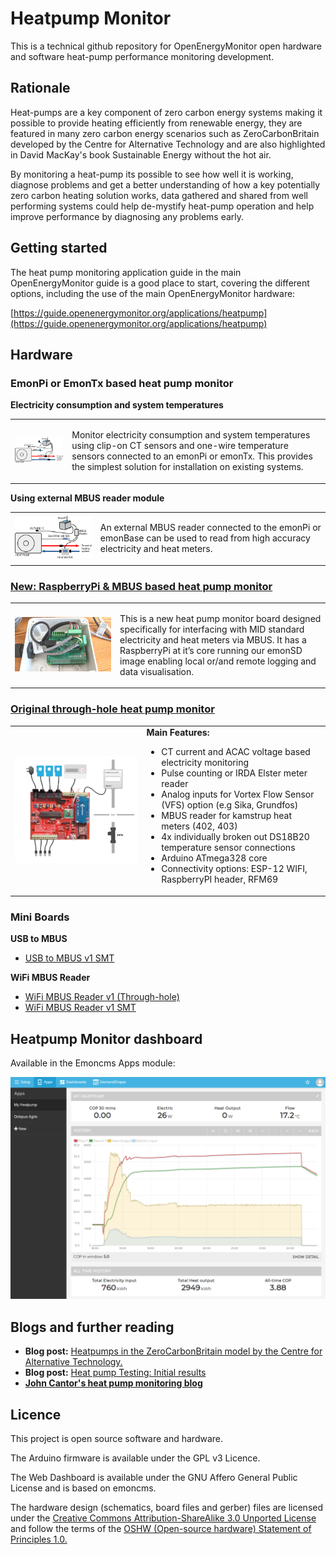 # Heatpump Monitor

This is a technical github repository for OpenEnergyMonitor open hardware and software heat-pump performance monitoring development.

## Rationale

Heat-pumps are a key component of zero carbon energy systems making it possible to provide heating efficiently from renewable energy, they are featured in many zero carbon energy scenarios such as ZeroCarbonBritain developed by the Centre for Alternative Technology and are also highlighted in David MacKay's book Sustainable Energy without the hot air.

By monitoring a heat-pump its possible to see how well it is working, diagnose problems and get a better understanding of how a key potentially zero carbon heating solution works, data gathered and shared from well performing systems could help de-mystify heat-pump operation and help improve performance by diagnosing any problems early.

## Getting started

The heat pump monitoring application guide in the main OpenEnergyMonitor guide is a good place to start, covering the different options, including the use of the main OpenEnergyMonitor hardware:

[https://guide.openenergymonitor.org/applications/heatpump](https://guide.openenergymonitor.org/applications/heatpump)

## Hardware

### EmonPi or EmonTx based heat pump monitor

**Electricity consumption and system temperatures**

<table>
<tr><td>
<img src="images/config/hpmon_config_emonpi_ct_temps.png" style="width:350px">
</td><td>
<p>Monitor electricity consumption and system temperatures using clip-on CT sensors and one-wire temperature sensors connected to an emonPi or emonTx. This provides the simplest solution for installation on existing systems.</p>
</td>
</tr>
</table>

**Using external MBUS reader module**

<table>
<tr><td>
<img src="images/config/hpmon_config_emonpi_mbus.png" style="width:350px">
</td><td>
<p>An external MBUS reader connected to the emonPi or emonBase can be used to read from high accuracy electricity and heat meters.</p>
</td>
</tr>
</table>

### [New: RaspberryPi & MBUS based heat pump monitor](HeatpumpMonitorPi)

<table>
<tr><td>
<img src="HeatpumpMonitorPi/images/heatpump_monitor_connected.jpg">
</td><td>
<p>This is a new heat pump monitor board designed specifically for interfacing with MID standard electricity and heat meters via MBUS. It has a RaspberryPi at it’s core running our emonSD image enabling local or/and remote logging and data visualisation.</p>
</td>
</tr>
</table>

### [Original through-hole heat pump monitor](HeatpumpMonitorTH)

<table>
<tr><td>
<img src="HeatpumpMonitorTH/images/HPgraphic.png">
</td><td>
<b>Main Features:</b><br>
<ul>
<li>CT current and ACAC voltage based electricity monitoring</li>
<li>Pulse counting or IRDA Elster meter reader</li>
<li>Analog inputs for Vortex Flow Sensor (VFS) option (e.g Sika, Grundfos)</li>
<li>MBUS reader for kamstrup heat meters (402, 403)</li>
<li>4x individually broken out DS18B20 temperature sensor connections</li>
<li>Arduino ATmega328 core</li>
<li>Connectivity options: ESP-12 WIFI, RaspberryPI header, RFM69</li>
</ul>
</td>
</tr>
</table>

### Mini Boards

**USB to MBUS**

- [USB to MBUS v1 SMT](https://github.com/openenergymonitor/HeatpumpMonitor/tree/master/USB_MBUS_Reader)

**WiFi MBUS Reader**

- [WiFi MBUS Reader v1 (Through-hole)](https://github.com/openenergymonitor/HeatpumpMonitor/tree/master/Hardware/WiFi_MBUS_Reader/v1_TH)
- [WiFi MBUS Reader v1 SMT](https://github.com/openenergymonitor/HeatpumpMonitor/tree/master/Hardware/WiFi_MBUS_Reader/v1)

## Heatpump Monitor dashboard

Available in the Emoncms Apps module:

![emoncms_hpmon_app_1.png](HeatpumpMonitorTH/images/emoncms_hpmon_app_1.png)

## Blogs and further reading

- **Blog post:** [Heatpumps in the ZeroCarbonBritain model by the Centre for Alternative Technology.](https://blog.openenergymonitor.org/2015/12/heatpumps-in-zerocarbonbritain-model-by)
- **Blog post:** [Heat pump Testing: Initial results](https://blog.openenergymonitor.org/2016/02/heat-pump-testing-initial-results)
- **[John Cantor's heat pump monitoring blog](https://heatpumps.co.uk/technical/energy-monitoring)**

## Licence

This project is open source software and hardware.

The Arduino firmware is available under the GPL v3 Licence. 

The Web Dashboard is available under the GNU Affero General Public License and is based on emoncms.

The hardware design (schematics, board files and gerber) files are licensed under the [Creative Commons Attribution-ShareAlike 3.0 Unported License](http://creativecommons.org/licenses/by-sa/3.0/) and follow the terms of the [OSHW (Open-source hardware) Statement of Principles 1.0.](http://freedomdefined.org/OSHW)
